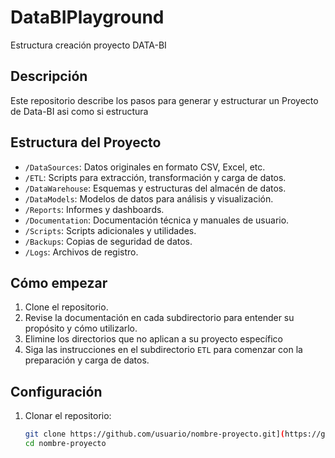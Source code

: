 # DataBIPlayground
Estructura creación proyecto DATA-BI


## Descripción
Este repositorio describe los pasos para generar y estructurar un Proyecto de Data-BI asi como si estructura 

## Estructura del Proyecto 
- `/DataSources`: Datos originales en formato CSV, Excel, etc.
- `/ETL`: Scripts para extracción, transformación y carga de datos.
- `/DataWarehouse`: Esquemas y estructuras del almacén de datos.
- `/DataModels`: Modelos de datos para análisis y visualización.
- `/Reports`: Informes y dashboards.
- `/Documentation`: Documentación técnica y manuales de usuario.
- `/Scripts`: Scripts adicionales y utilidades.
- `/Backups`: Copias de seguridad de datos.
- `/Logs`: Archivos de registro.


## Cómo empezar

1. Clone el repositorio.
2. Revise la documentación en cada subdirectorio para entender su propósito y cómo utilizarlo.
3. Elimine los directorios que no aplican a su proyecto específico
4. Siga las instrucciones en el subdirectorio `ETL` para comenzar con la preparación y carga de datos.

## Configuración
1. Clonar el repositorio:
   ```bash
   git clone https://github.com/usuario/nombre-proyecto.git](https://github.com/Dayveg/DataBIPlayground.git
   cd nombre-proyecto

